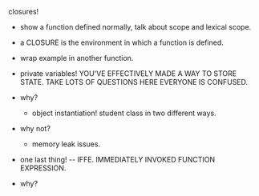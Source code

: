closures!


- show a function defined normally, talk about scope and lexical scope.
- a CLOSURE is the environment in which a function is defined.
- wrap example in another function.
- private variables! YOU'VE EFFECTIVELY MADE A WAY TO STORE STATE.
TAKE LOTS OF QUESTIONS HERE EVERYONE IS CONFUSED.
- why?
  - object instantiation! student class in two different ways.
- why not?
  - memory leak issues.

- one last thing! -- IFFE. IMMEDIATELY INVOKED FUNCTION EXPRESSION.
- why?
